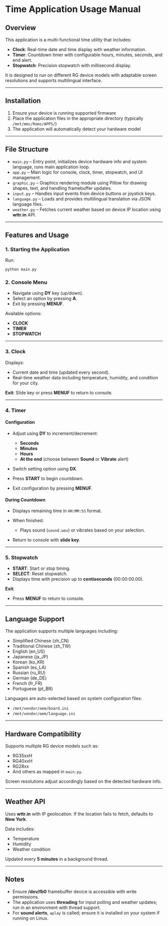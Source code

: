 # Time Application Usage Manual

## Overview

This application is a multi-functional time utility that includes:

- **Clock**: Real-time date and time display with weather information.
- **Timer**: Countdown timer with configurable hours, minutes, seconds, and end alert.
- **Stopwatch**: Precision stopwatch with millisecond display.

It is designed to run on different RG device models with adaptable screen resolutions and supports multilingual interface.

---

## Installation

1. Ensure your device is running supported firmware
2. Place the application files in the appropriate directory (typically `/mnt/mmc/Roms/APPS/`)
3. The application will automatically detect your hardware model

---

## File Structure

* `main.py` – Entry point, initializes device hardware info and system language, runs main application loop.
* `app.py` – Main logic for console, clock, timer, stopwatch, and UI management.
* `graphic.py` – Graphics rendering module using Pillow for drawing shapes, text, and handling framebuffer updates.
* `input.py` – Handles input events from device buttons or joystick keys.
* `language.py` – Loads and provides multilingual translation via JSON language files.
* `weather.py` – Fetches current weather based on device IP location using **wttr.in** API.

---

## Features and Usage

### 1. Starting the Application

Run:

```bash
python main.py
```

### 2. Console Menu

* Navigate using **DY** key (up/down).
* Select an option by pressing **A**.
* Exit by pressing **MENUF**.

Available options:

* **CLOCK**
* **TIMER**
* **STOPWATCH**

---

### 3. Clock

Displays:

* Current date and time (updated every second).
* Real-time weather data including temperature, humidity, and condition for your city.

**Exit**: Slide key or press **MENUF** to return to console.

---

### 4. Timer

#### Configuration

* Adjust using **DY** to increment/decrement:

  * **Seconds**
  * **Minutes**
  * **Hours**
  * **At the end** (choose between **Sound** or **Vibrate** alert)

* Switch setting option using **DX**.

* Press **START** to begin countdown.

* Exit configuration by pressing **MENUF**.

#### During Countdown

* Displays remaining time in `HH:MM:SS` format.
* When finished:

  * Plays sound (`sound.wav`) or vibrates based on your selection.
* Return to console with **slide key**.

---

### 5. Stopwatch

* **START**: Start or stop timing.
* **SELECT**: Reset stopwatch.
* Displays time with precision up to **centiseconds** (00:00:00.00).

**Exit**:

* Press **MENUF** to return to console.

---

## Language Support

The application supports multiple languages including:

* Simplified Chinese (zh\_CN)
* Traditional Chinese (zh\_TW)
* English (en\_US)
* Japanese (ja\_JP)
* Korean (ko\_KR)
* Spanish (es\_LA)
* Russian (ru\_RU)
* German (de\_DE)
* French (fr\_FR)
* Portuguese (pt\_BR)

Languages are auto-selected based on system configuration files:

* `/mnt/vendor/oem/board.ini`
* `/mnt/vendor/oem/language.ini`

---

## Hardware Compatibility

Supports multiple RG device models such as:

* RG35xxH
* RG40xxH
* RG28xx
* And others as mapped in `main.py`.

Screen resolutions adjust accordingly based on the detected hardware info.

---

## Weather API

Uses **wttr.in** with IP geolocation. If the location fails to fetch, defaults to **New York**.

Data includes:

* Temperature
* Humidity
* Weather condition

Updated every **5 minutes** in a background thread.

---

## Notes

* Ensure **/dev/fb0** framebuffer device is accessible with write permissions.
* The application uses **threading** for input polling and weather updates; run in an environment with thread support.
* For **sound alerts**, `aplay` is called; ensure it is installed on your system if running on Linux.
